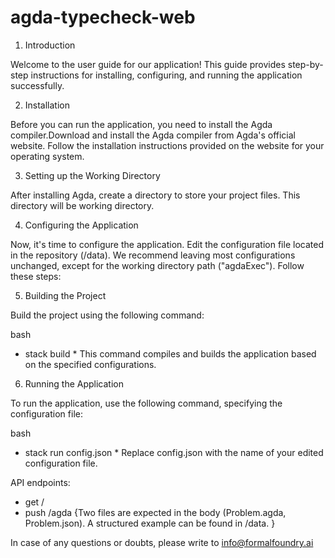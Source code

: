 # agda-typecheck-web

1. Introduction 

Welcome to the user guide for our application! This guide provides step-by-step instructions for installing, configuring, and running the application successfully.

2. Installation 

Before you can run the application, you need to install the Agda compiler.Download and install the Agda compiler from Agda's official website. Follow the installation instructions provided on the website for your operating system.


3. Setting up the Working Directory

After installing Agda, create a directory to store your project files. This directory will be working directory. 


4. Configuring the Application

Now, it's time to configure the application. Edit the configuration file located in the repository (/data). We recommend leaving most configurations unchanged, except for the working directory path ("agdaExec"). Follow these steps:


5. Building the Project

Build the project using the following command:

bash
* stack build *
This command compiles and builds the application based on the specified configurations.

6. Running the Application

To run the application, use the following command, specifying the configuration file:

bash
* stack run config.json *
Replace config.json with the name of your edited configuration file.

API endpoints:
 * get  / 
 * push /agda {Two files are expected in the body (Problem.agda, Problem.json). A structured example can be found in /data. }
  

In case of any questions or doubts, please write to info@formalfoundry.ai

